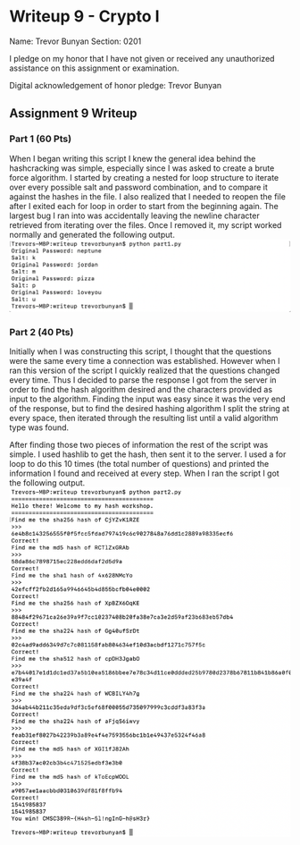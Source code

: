 Writeup 9 - Crypto I
=====

Name: Trevor Bunyan
Section: 0201

I pledge on my honor that I have not given or received any unauthorized assistance on this assignment or examination.

Digital acknowledgement of honor pledge: Trevor Bunyan

## Assignment 9 Writeup

### Part 1 (60 Pts)
When I began writing this script I knew the general idea behind the hashcracking was simple, especially since I was asked to create a brute force algorithm. I started by creating a nested for loop structure to iterate over every possible salt and password combination, and to compare it against the hashes in the file. I also realized that I needed to reopen the file after I exited each for loop in order to start from the beginning again. The largest bug I ran into was accidentally leaving the newline character retrieved from iterating over the files. Once I removed it, my script worked normally and generated the following output.
![Part 1 Output](https://github.com/TrevorBunyan/389Rfall18/blob/master/week/9/writeup/images/part1.png)


### Part 2 (40 Pts)
Initially when I was constructing this script, I thought that the questions were the same every time a connection was established. However when I ran this version of the script I quickly realized that the questions changed every time. Thus I decided to parse the response I got from the server in order to find the hash algorithm desired and the characters provided as input to the algorithm. Finding the input was easy since it was the very end of the response, but to find the desired hashing algorithm I split the string at every space, then iterated through the resulting list until a valid algorithm type was found.

After finding those two pieces of information the rest of the script was simple. I used hashlib to get the hash, then sent it to the server. I used a for loop to do this 10 times (the total number of questions) and printed the information I found and received at every step. When I ran the script I got the following output.
![Part 2 Output](https://github.com/TrevorBunyan/389Rfall18/blob/master/week/9/writeup/images/part2.png)

